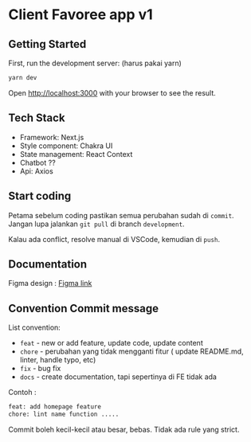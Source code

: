 # Client Favoree app v1

## Getting Started

First, run the development server: (harus pakai yarn)

```bash
yarn dev
```

Open [http://localhost:3000](http://localhost:3000) with your browser to see the result.

## Tech Stack

- Framework: Next.js
- Style component: Chakra UI
- State management: React Context
- Chatbot ??
- Api: Axios

## Start coding

Petama sebelum coding pastikan semua perubahan sudah di `commit`.
Jangan lupa jalankan `git pull` di branch `development`.

Kalau ada conflict, resolve manual di VSCode, kemudian di `push`.

## Documentation

Figma design : [Figma link](https://www.figma.com/file/dGAI7k3V8gbGcu5Xl2m2Ox/Favoree?node-id=7%3A38)

## Convention Commit message

List convention:

- `feat` - new or add feature, update code, update content
- `chore` - perubahan yang tidak mengganti fitur ( update README.md, linter, handle typo, etc)
- `fix` - bug fix
- `docs` - create documentation, tapi sepertinya di FE tidak ada

Contoh :

```txt
feat: add homepage feature
chore: lint name function .....
```

Commit boleh kecil-kecil atau besar, bebas. Tidak ada rule yang strict.
